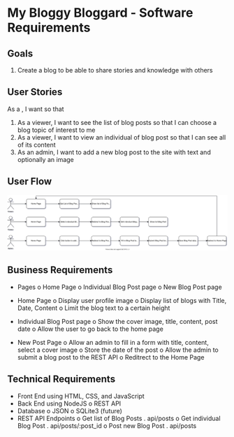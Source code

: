 # My Bloggy Bloggard - Software Requirements

## Goals

1. Create a blog to be able to share stories and knowledge with others

## User Stories

As a <User>, I want <Goal> so that <some reason>

  1. As a viewer, I want to see the list of blog posts so that I can choose a blog topic of interest to me
  2. As a viewer, I want to view an individual of blog post so that I can see all of its content
  3. As an admin, I want to add a new blog post to the site with text and optionally an image

## User Flow

  ![Bloggard User Flow](./docs/Bloggard-User_Flow.svg)

## Business Requirements

  * Pages
    o Home Page
    o Individual Blog Post page
    o New Blog Post page

  * Home Page
    o Display user profile image
    o Display list of blogs with Title, Date, Content
    o Limit the blog text to a certain height

  * Individual Blog Post page
    o Show the cover image, title, content, post date
    o Allow the user to go back to the home page

  * New Post Page
    o Allow an admin to fill in a form with title, content, select a cover image
    o Store the date of the post
    o Allow the admin to submit a blog post to the REST API
    o Reditrect to the Home Page


## Technical Requirements

  * Front End using HTML, CSS, and JavaScript
  * Back End using NodeJS
    o REST API
  * Database
    o JSON
    o SQLite3 (future)
  * REST API Endpoints
    o Get list of Blog Posts
      . api/posts
    o Get individual Blog Post
      . api/posts/:post_id
    o Post new Blog Post
      . api/posts
